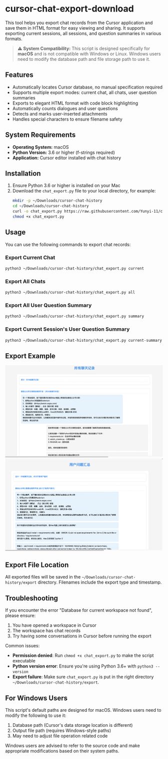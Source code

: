 # cursor-chat-export-download

This tool helps you export chat records from the Cursor application and save them in HTML format for easy viewing and sharing. It supports exporting current sessions, all sessions, and question summaries in various formats.

> **⚠️ System Compatibility:** This script is designed specifically for **macOS** and is not compatible with Windows or Linux. Windows users need to modify the database path and file storage path to use it.

## Features

- Automatically locates Cursor database, no manual specification required
- Supports multiple export modes: current chat, all chats, user question summaries
- Exports to elegant HTML format with code block highlighting
- Automatically counts dialogues and user questions
- Detects and marks user-inserted attachments
- Handles special characters to ensure filename safety

## System Requirements

- **Operating System:** macOS
- **Python Version:** 3.6 or higher (f-strings required)
- **Application:** Cursor editor installed with chat history

## Installation

1. Ensure Python 3.6 or higher is installed on your Mac
2. Download the `chat_export.py` file to your local directory, for example:
   ```bash
   mkdir -p ~/Downloads/cursor-chat-history
   cd ~/Downloads/cursor-chat-history
   curl -o chat_export.py https://raw.githubusercontent.com/Yunyi-11/cursor-chat-export-download/main/chat_export.py
   chmod +x chat_export.py
   ```

## Usage

You can use the following commands to export chat records:

### Export Current Chat
```bash
python3 ~/Downloads/cursor-chat-history/chat_export.py current
```

### Export All Chats
```bash
python3 ~/Downloads/cursor-chat-history/chat_export.py all
```

### Export All User Question Summary
```bash
python3 ~/Downloads/cursor-chat-history/chat_export.py summary
```

### Export Current Session's User Question Summary
```bash
python3 ~/Downloads/cursor-chat-history/chat_export.py current-summary
```

## Export Example
   
![Export Example](all%20chats%20example.png)
![Questions Example](all%20user%20questions%20example.png)

## Export File Location

All exported files will be saved in the `~/Downloads/cursor-chat-history/export` directory. Filenames include the export type and timestamp.

## Troubleshooting

If you encounter the error "Database for current workspace not found", please ensure:
1. You have opened a workspace in Cursor
2. The workspace has chat records
3. Try having some conversations in Cursor before running the export

Common issues:
- **Permission denied**: Run `chmod +x chat_export.py` to make the script executable
- **Python version error**: Ensure you're using Python 3.6+ with `python3 --version`
- **Export failure**: Make sure `chat_export.py` is put in the right directory `~/Downloads/cursor-chat-history/export`.

## For Windows Users

This script's default paths are designed for macOS. Windows users need to modify the following to use it:

1. Database path (Cursor's data storage location is different)
2. Output file path (requires Windows-style paths)
3. May need to adjust file operation related code

Windows users are advised to refer to the source code and make appropriate modifications based on their system paths.
